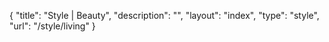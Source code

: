 {
    "title": "Style | Beauty",
    "description": "",
    "layout": "index",
    "type": "style",
    "url": "\/style\/living"
}